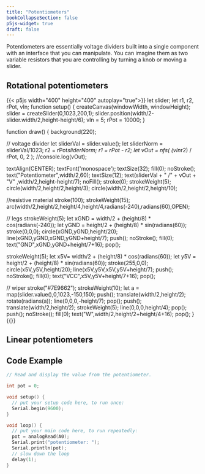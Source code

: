 ```yaml
---
title: "Potentiometers"
bookCollapseSection: false
p5js-widget: true
draft: false
---
```


Potentiometers are essentially voltage dividers built into a single component with an interface that you can manipulate. You can imagine them as two variable resistors that you are controlling by turning a knob or moving a slider.

## Rotational potentiometers

{{< p5js width="400" height="400" autoplay="true">}}
let slider;
let r1, r2, rPot, vIn;
function setup() {
  createCanvas(windowWidth, windowHeight);
  slider = createSlider(0,1023,200,1);
  slider.position(width/2-slider.width/2,height-height/6);
  vIn = 5;
  rPot = 10000;
}

function draw() {
  background(220);
  
  // voltage divider
  let sliderVal = slider.value();
  let sliderNorm = sliderVal/1023;
  r2 = rPot*sliderNorm;
  r1 = rPot - r2;
  let vOut = nfs( (vIn*r2) / rPot, 0, 2 );
  //console.log(vOut);
  
  textAlign(CENTER);
  textFont('monospace');
  textSize(32);
  fill(0);
  noStroke();
  text("Potentiometer",width/2,60);
  textSize(12);
  text(sliderVal + " /" + vOut + "V" ,width/2,height-height/7);
  noFill();
  stroke(0);
  strokeWeight(5);
  circle(width/2,height/2,height/3);
  circle(width/2,height/2,height/10);
  
  //resistive material
  stroke(100);
  strokeWeight(15);
  arc(width/2,height/2,height/4,height/4,radians(-240),radians(60),OPEN);
  
  // legs
  strokeWeight(5);
  let xGND = width/2 + (height/8) * cos(radians(-240));
  let yGND = height/2 + (height/8) * sin(radians(60));
  stroke(0,0,0);
  circle(xGND,yGND,height/20);
  line(xGND,yGND,xGND,yGND+height/7);
  push();
  noStroke();
  fill(0);
  text("GND",xGND,yGND+height/7+16);
  pop();
  
  strokeWeight(5);
  let x5V= width/2 + (height/8) * cos(radians(60));
  let y5V = height/2 + (height/8) * sin(radians(60));
  stroke(255,0,0);
  circle(x5V,y5V,height/20);
  line(x5V,y5V,x5V,y5V+height/7);
  push();
  noStroke();
  fill(0);
  text("VCC",x5V,y5V+height/7+16);
  pop();
  
  // wiper
  stroke("#7E9662");
  strokeWeight(10);
  let a = map(slider.value(),0,1023,-150,150);
  push();
  translate(width/2,height/2);
  rotate(radians(a));
  line(0,0,0,-height/7);
  pop();
  push();
  translate(width/2,height/2);
  strokeWeight(5);
  line(0,0,0,height/4);
  pop();
  push();
  noStroke();
  fill(0);
  text("W",width/2,height/2+height/4+16);
  pop();
}
{{</p5js>}}

## Linear potentiometers

## Code Example

```c
// Read and display the value from the potentiometer.

int pot = 0;

void setup() {
  // put your setup code here, to run once:
  Serial.begin(9600);
}

void loop() {
  // put your main code here, to run repeatedly:
  pot = analogRead(A0);
  Serial.print("potentiometer: ");
  Serial.println(pot);
  // slow down the loop
  delay(1);
}
```